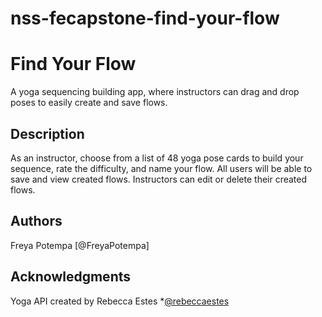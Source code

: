 # nss-fecapstone-find-your-flow

# Find Your Flow

A yoga sequencing building app, where instructors can drag and drop poses to easily create and save flows.
 
## Description

As an instructor, choose from a list of 48 yoga pose cards to build your sequence, rate the difficulty, and name your flow. All users will be able to save and view created flows. Instructors can edit or delete their created flows.

## Authors

Freya Potempa
[@FreyaPotempa]

## Acknowledgments

Yoga API created by Rebecca Estes
*[@rebeccaestes](https://github.com/rebeccaestes/yoga_api)
